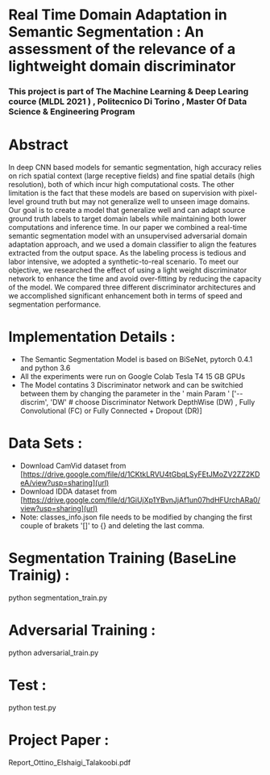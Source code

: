 # Real Time Domain Adaptation in Semantic Segmentation : An assessment of the relevance of a lightweight domain discriminator

### This project is part of The Machine Learning & Deep Learing cource (MLDL 2021 ) , Politecnico Di Torino , Master Of Data Science & Engineering Program 

# Abstract 
In deep CNN based models for semantic segmentation, high accuracy relies on rich spatial context (large receptive fields) and fine spatial details (high resolution), both of which incur high computational costs. The other limitation is the fact that these models are based on supervision with pixel-level ground truth but may not generalize well to unseen image domains. Our goal is to create a model  that generalize well and can adapt source ground truth labels to target domain labels while maintaining both lower computations and inference time. In our paper we combined a real-time semantic segmentation model with an unsupervised adversarial domain adaptation approach, and we used a domain classifier to align the features extracted from the output space. As the labeling process is tedious and labor intensive, we adopted a synthetic-to-real scenario. To meet our objective, we researched the effect of using a light weight discriminator network to enhance the time and avoid over-fitting by reducing the capacity of the model. We compared three different discriminator architectures and we accomplished significant enhancement both in terms of speed and segmentation performance.

# Implementation Details :
- The Semantic Segmentation Model is based on BiSeNet, pytorch 0.4.1 and python 3.6
- All the experiments were run on Google Colab Tesla T4 15 GB GPUs
- The Model contatins 3 Discriminator network and can be switchied between them by changing the parameter in the ' main Param ' ['--discrim', 'DW'  # choose Discriminator Network            DepthWise (DW) , Fully Convolutional (FC) or Fully Connected + Dropout (DR)]

# Data Sets : 
- Download CamVid dataset from [https://drive.google.com/file/d/1CKtkLRVU4tGbqLSyFEtJMoZV2ZZ2KDeA/view?usp=sharing](url)
- Download IDDA dataset from [https://drive.google.com/file/d/1GiUjXp1YBvnJjAf1un07hdHFUrchARa0/view?usp=sharing](url)
- Note: classes_info.json file needs to be modified by changing the first couple of brakets '[]' to {} and deleting the last comma.

# Segmentation Training (BaseLine Trainig) :
  python segmentation_train.py

# Adversarial Training :
  python adversarial_train.py
  
# Test :  
  python test.py
# Project Paper :
Report_Ottino_Elshaigi_Talakoobi.pdf
